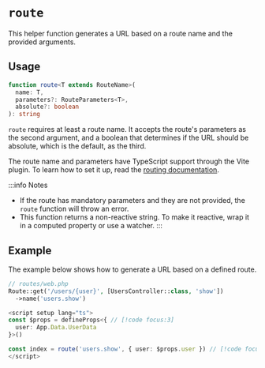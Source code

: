 # `route`

This helper function generates a URL based on a route name and the provided arguments.

## Usage

```ts
function route<T extends RouteName>(
  name: T,
  parameters?: RouteParameters<T>,
  absolute?: boolean
): string
```

`route` requires at least a route name. It accepts the route's parameters as the second argument, and a boolean that determines if the URL should be absolute, which is the default, as the third.

The route name and parameters have TypeScript support through the Vite plugin. To learn how to set it up, read the [routing documentation](../../guide/routing.md#generating-urls).

:::info Notes
- If the route has mandatory parameters and they are not provided, the `route` function will throw an error.
- This function returns a non-reactive string. To make it reactive, wrap it in a computed property or use a watcher.
:::

## Example

The example below shows how to generate a URL based on a defined route.

```php
// routes/web.php
Route::get('/users/{user}', [UsersController::class, 'show'])
  ->name('users.show')
```

```ts
<script setup lang="ts">
const $props = defineProps<{ // [!code focus:3]
  user: App.Data.UserData
}>()

const index = route('users.show', { user: $props.user }) // [!code focus]
</script>
```
